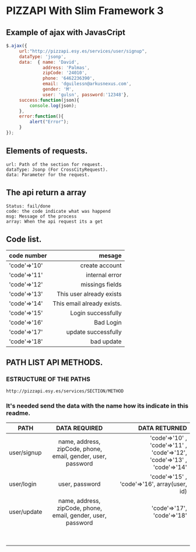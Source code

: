 # PIZZAPI With Slim Framework 3 

## Example of ajax with JavasCript

```javascript
$.ajax({
     url:"http://pizzapi.esy.es/services/user/signup",
     dataType: 'jsonp', 
     data:  { name: 'David', 
              address: 'Palmas', 
              zipCode: '24010', 
              phone: '6462236390', 
              email: 'dguilessn@arkusnexus.com', 
              gender: 'M',
              user: 'gulsn', password:'12348'},
     success:function(json){
         console.log(json);
     },
     error:function(){
         alert("Error");
     }      
});
```

## Elements of requests.
	url: Path of the section for request.
	dataType: Jsonp (For CrossCityRequest).
	data: Parameter for the request.

## The api return a array 
	Status: fail/done	
	code: the code indicate what was happend
	msg: Message of the process
	array: When the api request its a get

## Code list.
| code number| mesage | 
|------------|------:|
|'code'=>'10'| create account|
|'code'=>'11'| internal error|
|'code'=>'12'| missings fields|
|'code'=>'13'|This user already exists|
|'code'=>'14'| This email already exists.|
|'code'=>'15'| Login successfully|
|'code'=>'16'| Bad Login|
|'code'=>'17'|update successfully  |
|'code'=>'18'|bad update|

## PATH LIST API METHODS.

### ESTRUCTURE OF THE PATHS
	http://pizzapi.esy.es/services/SECTION/METHOD

### It's needed send the data with the name how its indicate in this readme.

| PATH |  DATA REQUIRED | DATA RETURNED |
|------------|:------:|---------------:|
| user/signup	| name, address, zipCode, phone, email, gender, user, password | 'code'=>'10' , 'code'=>'11' , 'code'=>'12', 'code'=>'13' , 'code'=>'14'|
|	user/login  |	user, password|  'code'=>'15' , 'code'=>'16', array(user, id) |
|	user/update | name, address, zipCode, phone, email, gender, user, password 	| 'code'=>'17', 'code'=>'18'|
|	|	| |
|	|	| |
|	|	| |
|	|	| |
|	|	| |
|	|	| |
|	|	| |
|	|	| |




